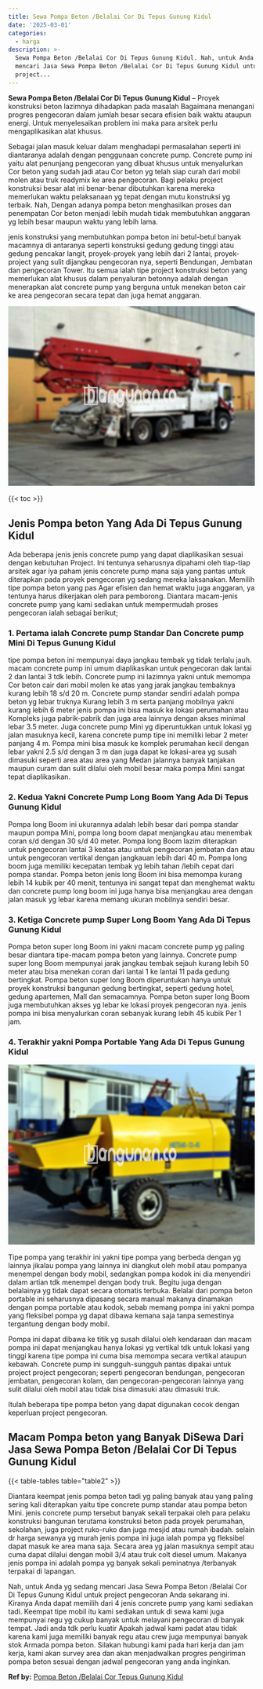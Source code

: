 ```yaml
---
title: Sewa Pompa Beton /Belalai Cor Di Tepus Gunung Kidul
date: '2025-03-01'
categories:
  - harga
description: >-
  Sewa Pompa Beton /Belalai Cor Di Tepus Gunung Kidul. Nah, untuk Anda yg sedang
  mencari Jasa Sewa Pompa Beton /Belalai Cor Di Tepus Gunung Kidul untuk
  project...
---
```


**Sewa Pompa Beton /Belalai Cor Di Tepus Gunung Kidul** – Proyek konstruksi beton lazimnya dihadapkan pada masalah Bagaimana menangani progres pengecoran dalam jumlah besar secara efisien baik waktu ataupun energi. Untuk menyelesaikan problem ini maka para arsitek perlu mengaplikasikan alat khusus.

Sebagai jalan masuk keluar dalam menghadapi permasalahan seperti ini diantaranya adalah dengan penggunaan concrete pump. Concrete pump ini yaitu alat penunjang pengecoran yang dibuat khusus untuk menyalurkan Cor beton yang sudah jadi atau Cor beton yg telah siap curah dari mobil molen atau truk readymix ke area pengecoran. Bagi pelaku project konstruksi besar alat ini benar-benar dibutuhkan karena mereka memerlukan waktu pelaksanaan yg tepat dengan mutu konstruksi yg terbaik. Nah, Dengan adanya pompa beton menghasilkan proses dan penempatan Cor beton menjadi lebih mudah tidak membutuhkan anggaran yg lebih besar maupun waktu yang lebih lama.

jenis konstruksi yang membutuhkan pompa beton ini betul-betul banyak macamnya di antaranya seperti konstruksi gedung gedung tinggi atau gedung pencakar langit, proyek-proyek yang lebih dari 2 lantai, proyek-project yang sulit dijangkau pengecoran nya, seperti Bendungan, Jembatan dan pengecoran Tower. Itu semua ialah tipe project konstruksi beton yang memerlukan alat khusus dalam penyaluran betonnya adalah dengan menerapkan alat concrete pump yang berguna untuk menekan beton cair ke area pengecoran secara tepat dan juga hemat anggaran.

![Sewa Pompa Beton /Belalai Cor Di Tepus Gunung Kidul](/images/sewa-concrete-pump-32.png)

{{< toc >}}

## Jenis Pompa beton Yang Ada Di Tepus Gunung Kidul

Ada beberapa jenis jenis concrete pump yang dapat diaplikasikan sesuai dengan kebutuhan Project. Ini tentunya seharusnya dipahami oleh tiap-tiap arsitek agar iya paham jenis concrete pump mana saja yang pantas untuk diterapkan pada proyek pengecoran yg sedang mereka laksanakan. Memilih tipe pompa beton yang pas Agar efisien dan hemat waktu juga anggaran, ya tentunya harus dikerjakan oleh para pemborong. Diantara macam-jenis concrete pump yang kami sediakan untuk mempermudah proses pengecoran ialah sebagai berikut;

### 1\. Pertama ialah Concrete pump Standar Dan Concrete pump Mini Di Tepus Gunung Kidul

tipe pompa beton ini mempunyai daya jangkau tembak yg tidak terlalu jauh. macam concrete pump ini umum diaplikasikan untuk pengecoran dak lantai 2 dan lantai 3 tdk lebih. Concrete pump ini lazimnya yakni untuk memompa Cor beton cair dari mobil molen ke atas yang jarak jangkau tembaknya kurang lebih 18 s/d 20 m. Concrete pump standar sendiri adalah pompa beton yg lebar truknya Kurang lebih 3 m serta panjang mobilnya yakni kurang lebih 6 meter jenis pompa ini bisa masuk ke lokasi perumahan atau Kompleks juga pabrik-pabrik dan juga area lainnya dengan akses minimal lebar 3.5 meter. Juga concrete pump Mini yg diperuntukkan untuk lokasi yg jalan masuknya kecil, karena concrete pump tipe ini memiliki lebar 2 meter panjang 4 m. Pompa mini bisa masuk ke komplek perumahan kecil dengan lebar yakni 2.5 s/d dengan 3 m dan juga dapat ke lokasi-area yg susah dimasuki seperti area atau area yang Medan jalannya banyak tanjakan maupun curam dan sulit dilalui oleh mobil besar maka pompa Mini sangat tepat diaplikasikan.

### 2\. Kedua Yakni Concrete Pump Long Boom Yang Ada Di Tepus Gunung Kidul

Pompa long Boom ini ukurannya adalah lebih besar dari pompa standar maupun pompa Mini, pompa long boom dapat menjangkau atau menembak coran s/d dengan 30 s/d 40 meter. Pompa long Boom lazim diterapkan untuk pengecoran lantai 3 keatas atau untuk pengecoran jembatan dan atau untuk pengecoran vertikal dengan jangkauan lebih dari 40 m. Pompa long boom juga memiliki kecepatan tembak yg lebih tahan /lebih cepat dari pompa standar. Pompa beton jenis long Boom ini bisa memompa kurang lebih 14 kubik per 40 menit, tentunya ini sangat tepat dan menghemat waktu dan concrete pump long boom ini juga hanya bisa menjangkau area dengan jalan masuk yg lebar karena memang ukuran mobilnya sendiri besar.

### 3\. Ketiga Concrete pump Super Long Boom Yang Ada Di Tepus Gunung Kidul

Pompa beton super long Boom ini yakni macam concrete pump yg paling besar diantara tipe-macam pompa beton yang lainnya. Concrete pump super long Boom mempunyai jarak jangkau tembak sejauh kurang lebih 50 meter atau bisa menekan coran dari lantai 1 ke lantai 11 pada gedung bertingkat. Pompa beton super long Boom diperuntukan hanya untuk proyek konstruksi bangunan gedung bertingkat, seperti gedung hotel, gedung apartemen, Mall dan semacamnya. Pompa beton super long Boom juga membutuhkan akses yg lebar ke lokasi proyek pengecoran nya. jenis pompa ini bisa menyalurkan coran sebanyak kurang lebih 45 kubik Per 1 jam.

### 4\. Terakhir yakni Pompa Portable Yang Ada Di Tepus Gunung Kidul

![Sewa Pompa Beton /Belalai Cor Di Tepus Gunung Kidul](/images/sewa-concrete-pump-20.png)

Tipe pompa yang terakhir ini yakni tipe pompa yang berbeda dengan yg lainnya jikalau pompa yang lainnya ini diangkut oleh mobil atau pompanya menempel dengan body mobil, sedangkan pompa kodok ini dia menyendiri dalam artian tdk menempel dengan body truk. Begitu juga dengan belalainya yg tidak dapat secara otomatis terbuka. Belalai dari pompa beton portable ini seharusnya dipasang secara manual makanya dinamakan dengan pompa portable atau kodok, sebab memang pompa ini yakni pompa yang fleksibel pompa yg dapat dibawa kemana saja tanpa semestinya tergantung dengan body mobil.

Pompa ini dapat dibawa ke titik yg susah dilalui oleh kendaraan dan macam pompa ini dapat menjangkau hanya lokasi yg vertikal tdk untuk lokasi yang tinggi karena tipe pompa ini cuma bisa memompa secara vertikal ataupun kebawah. Concrete pump ini sungguh-sungguh pantas dipakai untuk project project pengecoran; seperti pengecoran bendungan, pengecoran jembatan, pengecoran kolam, dan pengecoran-pengecoran lainnya yang sulit dilalui oleh mobil atau tidak bisa dimasuki atau dimasuki truk.

Itulah beberapa tipe pompa beton yang dapat digunakan cocok dengan keperluan project pengecoran.

## Macam Pompa beton yang Banyak DiSewa Dari Jasa Sewa Pompa Beton /Belalai Cor Di Tepus Gunung Kidul

{{< table-tables table="table2" >}}

Diantara keempat jenis pompa beton tadi yg paling banyak atau yang paling sering kali diterapkan yaitu tipe concrete pump standar atau pompa beton Mini. jenis concrete pump tersebut banyak sekali terpakai oleh para pelaku konstruksi bangunan terutama konstruksi beton pada proyek perumahan, sekolahan, juga project ruko-ruko dan juga mesjid atau rumah ibadah. selain dr harga sewanya yg murah jenis pompa ini juga ialah pompa yg fleksibel dapat masuk ke area mana saja. Secara area yg jalan masuknya sempit atau cuma dapat dilalui dengan mobil 3/4 atau truk colt diesel umum. Makanya jenis pompa ini adalah pompa yg banyak sekali peminatnya /terbanyak terpakai di lapangan.

Nah, untuk Anda yg sedang mencari Jasa Sewa Pompa Beton /Belalai Cor Di Tepus Gunung Kidul untuk project pengecoran Anda sekarang ini. Kiranya Anda dapat memilih dari 4 jenis concrete pump yang kami sediakan tadi. Keempat tipe mobil itu kami sediakan untuk di sewa kami juga mempunyai regu yg cukup banyak untuk melayani pengecoran di banyak tempat. Jadi anda tdk perlu kuatir Apakah jadwal kami padat atau tidak karena kami juga memiliki banyak regu atau crew juga mempunyai banyak stok Armada pompa beton. Silakan hubungi kami pada hari kerja dan jam kerja, kami akan survey area dan akan menjadwalkan progres pengiriman pompa beton sesuai dengan jadwal pengecoran yang anda inginkan.

**Ref by:** [Pompa Beton /Belalai Cor Tepus Gunung Kidul](https://id.wikipedia.org/wiki/Pompa)
